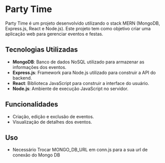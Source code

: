 # Party Time

Party Time é um projeto desenvolvido utilizando o stack MERN (MongoDB, Express.js, React e Node.js). Este projeto tem como objetivo criar uma aplicação web para gerenciar eventos e festas.

## Tecnologias Utilizadas

- **MongoDB**: Banco de dados NoSQL utilizado para armazenar as informações dos eventos.
- **Express.js**: Framework para Node.js utilizado para construir a API do backend.
- **React**: Biblioteca JavaScript para construir a interface do usuário.
- **Node.js**: Ambiente de execução JavaScript no servidor.

## Funcionalidades

- Criação, edição e exclusão de eventos.
- Visualização de detalhes dos eventos.

## Uso

- Necessário Trocar MONGO_DB_URL em conn.js para a sua url de conexão do Mongo DB
